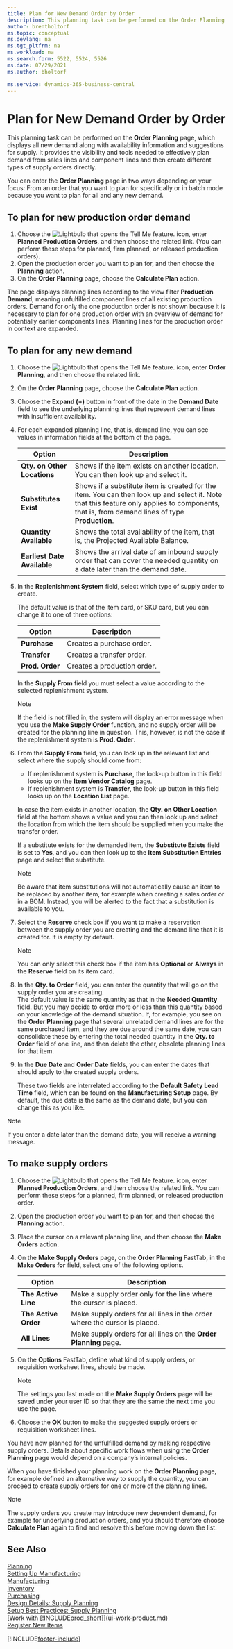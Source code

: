 ```yaml
---
title: Plan for New Demand Order by Order
description: This planning task can be performed on the Order Planning page, which displays all new demand along with availability information and suggestions for supply, including item substitution.
author: brentholtorf
ms.topic: conceptual
ms.devlang: na
ms.tgt_pltfrm: na
ms.workload: na
ms.search.form: 5522, 5524, 5526
ms.date: 07/29/2021
ms.author: bholtorf

ms.service: dynamics-365-business-central
---
```

# Plan for New Demand Order by Order

This planning task can be performed on the **Order Planning** page, which displays all new demand along with availability information and suggestions for supply. It provides the visibility and tools needed to effectively plan demand from sales lines and component lines and then create different types of supply orders directly.  

You can enter the **Order Planning** page in two ways depending on your focus: From an order that you want to plan for specifically or in batch mode because you want to plan for all and any new demand.  


## To plan for new production order demand

1. Choose the ![Lightbulb that opens the Tell Me feature.](media/ui-search/search_small.png "Tell me what you want to do") icon, enter **Planned Production Orders**, and then choose the related link. (You can perform these steps for planned, firm planned, or released production orders).
2. Open the production order you want to plan for, and then choose the **Planning** action.  
3. On the **Order Planning** page, choose the **Calculate Plan** action.  

The page displays planning lines according to the view filter **Production Demand**, meaning unfulfilled component lines of all existing production orders. Demand for only the one production order is not shown because it is necessary to plan for one production order with an overview of demand for potentially earlier components lines. Planning lines for the production order in context are expanded.  

## To plan for any new demand

1. Choose the ![Lightbulb that opens the Tell Me feature.](media/ui-search/search_small.png "Tell me what you want to do") icon, enter **Order Planning**, and then choose the related link.  
2. On the **Order Planning** page, choose the **Calculate Plan** action.
3. Choose the **Expand (+)** button in front of the date in the **Demand Date** field to see the underlying planning lines that represent demand lines with insufficient availability.  
4. For each expanded planning line, that is, demand line, you can see values in information fields at the bottom of the page.  

    |Option|Description|  
    |----------------------------------|---------------------------------------|  
    |**Qty. on Other Locations**|Shows if the item exists on another location. You can then look up and select it.|  
    |**Substitutes Exist**|Shows if a substitute item is created for the item. You can then look up and select it. Note that this feature only applies to components, that is, from demand lines of type **Production**.|  
    |**Quantity Available**|Shows the total availability of the item, that is, the Projected Available Balance.|  
    |**Earliest Date Available**|Shows the arrival date of an inbound supply order that can cover the needed quantity on a date later than the demand date.|  

5. In the **Replenishment System** field, select which type of supply order to create.  

    The default value is that of the item card, or SKU card, but you can change it to one of three options:  

    |Option|Description|  
    |----------------------------------|---------------------------------------|  
    |**Purchase**|Creates a purchase order.|  
    |**Transfer**|Creates a transfer order.|  
    |**Prod. Order**|Creates a production order.|  

    In the **Supply From** field you must select a value according to the selected replenishment system.  

    > [!NOTE]  
    >  If the field is not filled in, the system will display an error message when you use the **Make Supply Order** function, and no supply order will be created for the planning line in question. This, however, is not the case if the replenishment system is **Prod. Order**.  

6. From the **Supply From** field, you can look up in the relevant list and select where the supply should come from:  

    - If replenishment system is **Purchase**, the look-up button in this field looks up on the **Item Vendor Catalog** page.  
    - If replenishment system is **Transfer**, the look-up button in this field looks up on the **Location List** page.  

    In case the item exists in another location, the **Qty. on Other Location** field at the bottom shows a value and you can then look up and select the location from which the item should be supplied when you make the transfer order.  

    If a substitute exists for the demanded item, the **Substitute Exists** field is set to **Yes**, and you can then look up to the **Item Substitution Entries** page and select the substitute.  

    > [!NOTE]  
    > Be aware that item substitutions will not automatically cause an item to be replaced by another item, for example when creating a sales order or in a BOM. Instead, you will be alerted to the fact that a substitution is available to you.

7. Select the **Reserve** check box if you want to make a reservation between the supply order you are creating and the demand line that it is created for. It is empty by default.  

    > [!NOTE]  
    >  You can only select this check box if the item has **Optional** or **Always** in the **Reserve** field on its item card.  

8. In the **Qty. to Order** field, you can enter the quantity that will go on the supply order you are creating.   
    The default value is the same quantity as that in the **Needed Quantity** field. But you may decide to order more or less than this quantity based on your knowledge of the demand situation. If, for example, you see on the **Order Planning** page that several unrelated demand lines are for the same purchased item, and they are due around the same date, you can consolidate these by entering the total needed quantity in the **Qty. to Order** field of one line, and then delete the other, obsolete planning lines for that item.  

9. In the **Due Date** and **Order Date** fields, you can enter the dates that should apply to the created supply orders.  

    These two fields are interrelated according to the **Default Safety Lead Time** field, which can be found on the **Manufacturing Setup** page. By default, the due date is the same as the demand date, but you can change this as you like.  

> [!NOTE]  
> If you enter a date later than the demand date, you will receive a warning message.  

## To make supply orders

1. Choose the ![Lightbulb that opens the Tell Me feature.](media/ui-search/search_small.png "Tell me what you want to do") icon, enter **Planned Production Orders**, and then choose the related link. You can perform these steps for a planned, firm planned, or released production order.  
2. Open the production order you want to plan for, and then choose the **Planning** action.  
3. Place the cursor on a relevant planning line, and then choose the **Make Orders** action.  
4. On the **Make Supply Orders** page, on the **Order Planning** FastTab, in the **Make Orders for** field, select one of the following options.  

    |Option|Description|  
    |----------------------------------|---------------------------------------|  
    |**The Active Line**|Make a supply order only for the line where the cursor is placed.|  
    |**The Active Order**|Make supply orders for all lines in the order where the cursor is placed.|  
    |**All Lines**|Make supply orders for all lines on the **Order Planning** page.|  

5. On the **Options** FastTab, define what kind of supply orders, or requisition worksheet lines, should be made.  

    > [!NOTE]  
    >  The settings you last made on the **Make Supply Orders** page will be saved under your user ID so that they are the same the next time you use the page.  

6. Choose the **OK** button to make the suggested supply orders or requisition worksheet lines.  

You have now planned for the unfulfilled demand by making respective supply orders. Details about specific work flows when using the **Order Planning** page would depend on a company’s internal policies.  

When you have finished your planning work on the **Order Planning** page, for example defined an alternative way to supply the quantity, you can proceed to create supply orders for one or more of the planning lines.  

> [!NOTE]  
> The supply orders you create may introduce new dependent demand, for example for underlying production orders, and you should therefore choose **Calculate Plan** again to find and resolve this before moving down the list.  

## See Also

<!-- [Walkthrough: Planning Supplies Manually](walkthrough-planning-supplies-manually.md)   -->
[Planning](production-planning.md)  
[Setting Up Manufacturing](production-configure-production-processes.md)  
[Manufacturing](production-manage-manufacturing.md)  
[Inventory](inventory-manage-inventory.md)  
[Purchasing](purchasing-manage-purchasing.md)  
[Design Details: Supply Planning](design-details-supply-planning.md)  
[Setup Best Practices: Supply Planning](setup-best-practices-supply-planning.md)  
[Work with [!INCLUDE[prod_short](includes/prod_short.md)]](ui-work-product.md)  
[Register New Items](inventory-how-register-new-items.md)

[!INCLUDE[footer-include](includes/footer-banner.md)]
